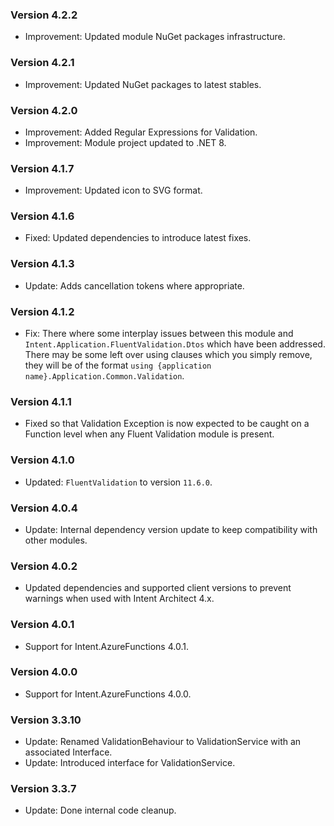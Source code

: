 ### Version 4.2.2

- Improvement: Updated module NuGet packages infrastructure.

### Version 4.2.1

- Improvement: Updated NuGet packages to latest stables.

### Version 4.2.0

- Improvement: Added Regular Expressions for Validation.
- Improvement: Module project updated to .NET 8.

### Version 4.1.7

- Improvement: Updated icon to SVG format.

### Version 4.1.6

- Fixed: Updated dependencies to introduce latest fixes.

### Version 4.1.3

- Update: Adds cancellation tokens where appropriate.

### Version 4.1.2

- Fix: There where some interplay issues between this module and  `Intent.Application.FluentValidation.Dtos` which have been addressed. There may be some left over using clauses which you simply remove, they will be of the format `using {application name}.Application.Common.Validation`.

### Version 4.1.1

- Fixed so that Validation Exception is now expected to be caught on a Function level when any Fluent Validation module is present.

### Version 4.1.0

- Updated: `FluentValidation` to version `11.6.0`.

### Version 4.0.4

- Update: Internal dependency version update to keep compatibility with other modules.

### Version 4.0.2

- Updated dependencies and supported client versions to prevent warnings when used with Intent Architect 4.x.

### Version 4.0.1

- Support for Intent.AzureFunctions 4.0.1.

### Version 4.0.0

- Support for Intent.AzureFunctions 4.0.0.

### Version 3.3.10

- Update: Renamed ValidationBehaviour to ValidationService with an associated Interface.
- Update: Introduced interface for ValidationService.

### Version 3.3.7

- Update: Done internal code cleanup.
